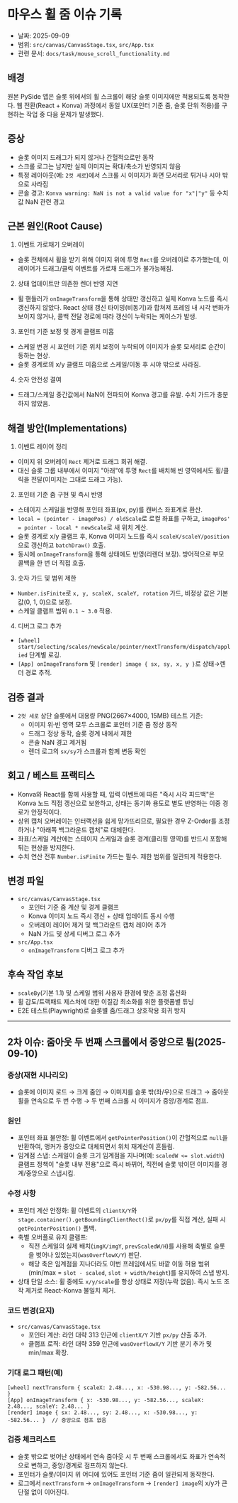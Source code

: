 # 마우스 휠 줌 이슈 기록

- 날짜: 2025-09-09
- 범위: `src/canvas/CanvasStage.tsx`, `src/App.tsx`
- 관련 문서: `docs/task/mouse_scroll_functionality.md`

## 배경

원본 PySide 앱은 슬롯 위에서의 휠 스크롤이 해당 슬롯 이미지에만 적용되도록 동작한다. 웹 전환(React + Konva) 과정에서 동일 UX(포인터 기준 줌, 슬롯 단위 적용)를 구현하는 작업 중 다음 문제가 발생했다.

## 증상

- 슬롯 이미지 드래그가 되지 않거나 간헐적으로만 동작
- 스크롤 로그는 남지만 실제 이미지는 확대/축소가 반영되지 않음
- 특정 레이아웃(예: `2컷 세로`)에서 스크롤 시 이미지가 화면 모서리로 튀거나 시야 밖으로 사라짐
- 콘솔 경고: `Konva warning: NaN is not a valid value for "x"|"y"` 등 수치값 NaN 관련 경고

## 근본 원인(Root Cause)

1) 이벤트 가로채기 오버레이
- 슬롯 전체에서 휠을 받기 위해 이미지 위에 투명 `Rect`를 오버레이로 추가했는데, 이 레이어가 드래그/클릭 이벤트를 가로채 드래그가 불가능해짐.

2) 상태 업데이트만 의존한 렌더 반영 지연
- 휠 핸들러가 `onImageTransform`을 통해 상태만 갱신하고 실제 Konva 노드를 즉시 갱신하지 않았다. React 상태 갱신 타이밍(비동기)과 합쳐져 프레임 내 시각 변화가 보이지 않거나, 콜백 전달 경로에 따라 갱신이 누락되는 케이스가 발생.

3) 포인터 기준 보정 및 경계 클램프 미흡
- 스케일 변경 시 포인터 기준 위치 보정이 누락되어 이미지가 슬롯 모서리로 순간이동하는 현상.
- 슬롯 경계로의 x/y 클램프 미흡으로 스케일/이동 후 시야 밖으로 사라짐.

4) 숫자 안전성 결여
- 드래그/스케일 중간값에서 NaN이 전파되어 Konva 경고를 유발. 수치 가드가 충분하지 않았음.

## 해결 방안(Implementations)

1) 이벤트 레이어 정리
- 이미지 위 오버레이 `Rect` 제거로 드래그 회귀 해결.
- 대신 슬롯 그룹 내부에서 이미지 "아래"에 투명 `Rect`를 배치해 빈 영역에서도 휠/클릭을 전달(이미지는 그대로 드래그 가능).

2) 포인터 기준 줌 구현 및 즉시 반영
- 스테이지 스케일을 반영해 포인터 좌표(px, py)를 캔버스 좌표계로 환산.
- `local = (pointer - imagePos) / oldScale`로 로컬 좌표를 구하고, `imagePos' = pointer - local * newScale`로 새 위치 계산.
- 슬롯 경계로 x/y 클램프 후, Konva 이미지 노드를 즉시 `scaleX/scaleY/position`으로 갱신하고 `batchDraw()` 호출.
- 동시에 `onImageTransform`을 통해 상태에도 반영(리렌더 보장). 방어적으로 부모 콜백을 한 번 더 직접 호출.

3) 숫자 가드 및 범위 제한
- `Number.isFinite`로 `x, y, scaleX, scaleY, rotation` 가드, 비정상 값은 기본값(0, 1, 0)으로 보정.
- 스케일 클램프 범위 `0.1 ~ 3.0` 적용.

4) 디버그 로그 추가
- `[wheel] start/selecting/scales/newScale/pointer/nextTransform/dispatch/applied` 단계별 로깅.
- `[App] onImageTransform` 및 `[render] image { sx, sy, x, y }`로 상태→렌더 경로 추적.

## 검증 결과

- `2컷 세로` 상단 슬롯에서 대용량 PNG(2667×4000, 15MB) 테스트 기준:
  - 이미지 위·빈 영역 모두 스크롤로 포인터 기준 줌 정상 동작
  - 드래그 정상 동작, 슬롯 경계 내에서 제한
  - 콘솔 NaN 경고 제거됨
  - 렌더 로그의 `sx/sy`가 스크롤과 함께 변동 확인

## 회고 / 베스트 프랙티스

- Konva와 React를 함께 사용할 때, 입력 이벤트에 따른 "즉시 시각 피드백"은 Konva 노드 직접 갱신으로 보완하고, 상태는 동기화 용도로 별도 반영하는 이중 경로가 안정적이다.
- 상위 캡처 오버레이는 인터랙션을 쉽게 망가뜨리므로, 필요한 경우 Z-Order를 조정하거나 "아래쪽 백그라운드 캡처"로 대체한다.
- 좌표/스케일 계산에는 스테이지 스케일과 슬롯 경계(클리핑 영역)를 반드시 포함해 튀는 현상을 방지한다.
- 수치 연산 전후 `Number.isFinite` 가드는 필수. 제한 범위를 일관되게 적용한다.

## 변경 파일

- `src/canvas/CanvasStage.tsx`
  - 포인터 기준 줌 계산 및 경계 클램프
  - Konva 이미지 노드 즉시 갱신 + 상태 업데이트 동시 수행
  - 오버레이 레이어 제거 및 백그라운드 캡처 레이어 추가
  - NaN 가드 및 상세 디버그 로그 추가
- `src/App.tsx`
  - `onImageTransform` 디버그 로그 추가

## 후속 작업 후보

- `scaleBy`(기본 1.1) 및 스케일 범위 사용자 환경에 맞춘 조정 옵션화
- 휠 감도/트랙패드 제스처에 대한 이질감 최소화를 위한 플랫폼별 튜닝
- E2E 테스트(Playwright)로 슬롯별 줌/드래그 상호작용 회귀 방지

---

## 2차 이슈: 줌아웃 두 번째 스크롤에서 중앙으로 튐(2025-09-10)

### 증상(재현 시나리오)
- 슬롯에 이미지 로드 → 크게 줌인 → 이미지를 슬롯 밖(좌/우)으로 드래그 → 줌아웃 휠을 연속으로 두 번 수행 → 두 번째 스크롤 시 이미지가 중앙/경계로 점프.

### 원인
- 포인터 좌표 불안정: 휠 이벤트에서 `getPointerPosition()`이 간헐적으로 `null`을 반환하여, 앵커가 중앙으로 대체되면서 위치 재계산이 흔들림.
- 임계점 스냅: 스케일이 슬롯 크기 임계점을 지나며(예: `scaledW <= slot.width`) 클램프 정책이 "슬롯 내부 전용"으로 즉시 바뀌어, 직전에 슬롯 밖이던 이미지를 경계/중앙으로 스냅시킴.

### 수정 사항
- 포인터 계산 안정화: 휠 이벤트의 `clientX/Y`와 `stage.container().getBoundingClientRect()`로 `px/py`를 직접 계산, 실패 시 `getPointerPosition()` 폴백.
- 축별 오버플로 유지 클램프:
  - 직전 스케일의 실제 배치(`imgX/imgY`, `prevScaledW/H`)를 사용해 축별로 슬롯을 벗어나 있었는지(`wasOverflowX/Y`) 판단.
  - 해당 축은 임계점을 지나더라도 이번 프레임에서도 바깥 이동 허용 범위(min/max = `slot - scaled`, `slot + width/height`)를 유지하여 스냅 방지.
- 상태 단일 소스: 휠 중에도 `x/y/scale`를 항상 상태로 저장(누락 없음). 즉시 노드 조작 제거로 React-Konva 불일치 제거.

### 코드 변경(요지)
- `src/canvas/CanvasStage.tsx`
  - 포인터 계산: 라인 대략 313 인근에 `clientX/Y` 기반 `px/py` 산출 추가.
  - 클램프 로직: 라인 대략 359 인근에 `wasOverflowX/Y` 기반 분기 추가 및 min/max 확장.

### 기대 로그 패턴(예)
```
[wheel] nextTransform { scaleX: 2.48..., x: -530.98..., y: -582.56... }
[App] onImageTransform { x: -530.98..., y: -582.56..., scaleX: 2.48..., scaleY: 2.48... }
[render] image { sx: 2.48..., sy: 2.48..., x: -530.98..., y: -582.56... }  // 중앙으로 점프 없음
```

### 검증 체크리스트
- 슬롯 밖으로 벗어난 상태에서 연속 줌아웃 시 두 번째 스크롤에서도 좌표가 연속적으로 변하고, 중앙/경계로 점프하지 않는다.
- 포인터가 슬롯/이미지 위 어디에 있어도 포인터 기준 줌이 일관되게 동작한다.
- 로그에서 `nextTransform` → `onImageTransform` → `[render] image`의 x/y가 큰 단절 없이 이어진다.
